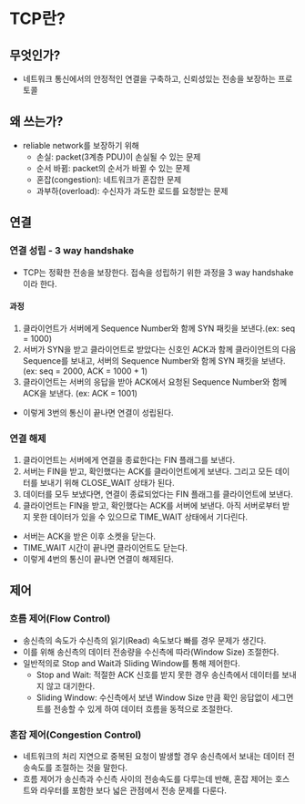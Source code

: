 # TCP란?
## 무엇인가?
- 네트워크 통신에서의 안정적인 연결을 구축하고, 신뢰성있는 전송을 보장하는 프로토콜

## 왜 쓰는가?
- reliable network를 보장하기 위해
  - 손실: packet(3계층 PDU)이 손실될 수 있는 문제
  - 순서 바뀜: packet의 순서가 바뀔 수 있는 문제
  - 혼잡(congestion): 네트워크가 혼잡한 문제
  - 과부하(overload): 수신자가 과도한 로드를 요청받는 문제
  
## 연결 
### 연결 성립 - 3 way handshake
- TCP는 정확한 전송을 보장한다. 접속을 성립하기 위한 과정을 3 way handshake이라 한다.
#### 과정
1. 클라이언트가 서버에게 Sequence Number와 함께 SYN 패킷을 보낸다.(ex: seq = 1000)
2. 서버가 SYN을 받고 클라이언트로 받았다는 신호인 ACK과 함께 클라이언트의 다음 Sequence를 보내고, 서버의 Sequence Number와 함께 SYN 패킷을 보낸다.(ex: seq = 2000, ACK = 1000 + 1)
3. 클라이언트는 서버의 응답을 받아 ACK에서 요청된 Sequence Number와 함께 ACK을 보낸다.
(ex: ACK = 1001)

- 이렇게 3번의 통신이 끝나면 연결이 성립된다.

### 연결 해제
1. 클라이언트는 서버에게 연결을 종료한다는 FIN 플래그를 보낸다.
2. 서버는 FIN을 받고, 확인했다는 ACK를 클라이언트에게 보낸다. 그리고 모든 데이터를 보내기 위해 CLOSE_WAIT 상태가 된다.
3. 데이터를 모두 보냈다면, 연결이 종료되었다는 FIN 플래그를 클라이언트에 보낸다.
4. 클라이언트는 FIN을 받고, 확인했다는 ACK를 서버에 보낸다. 아직 서버로부터 받지 못한 데이터가 있을 수 있으므로 TIME_WAIT 상태에서 기다린다.
- 서버는 ACK을 받은 이후 소켓을 닫는다.
- TIME_WAIT 시간이 끝나면 클라이언트도 닫는다.
- 이렇게 4번의 통신이 끝나면 연결이 해제된다.

## 제어
### 흐름 제어(Flow Control)
- 송신측의 속도가 수신측의 읽기(Read) 속도보다 빠를 경우 문제가 생긴다.
- 이를 위해 송신측의 데이터 전송량을 수신측에 따라(Window Size) 조절한다.
- 일반적의로 Stop and Wait과 Sliding Window를 통해 제어한다.
  - Stop and Wait: 적절한 ACK 신호를 받지 못한 경우 송신측에서 데이터를 보내지 않고 대기한다.
  - Sliding Window: 수신측에서 보낸 Window Size 만큼 확인 응답없이 세그먼트를 전송할 수 있게 하여 데이터 흐름을 동적으로 조절한다.
  
### 혼잡 제어(Congestion Control)
- 네트워크의 처리 지연으로 중복된 요청이 발생할 경우 송신측에서 보내는 데이터 전송속도를 조절하는 것을 말한다.
- 흐름 제어가 송신측과 수신측 사이의 전송속도를 다루는데 반해, 혼잡 제어는 호스트와 라우터를 포함한 보다 넓은 관점에서 전송 문제를 다룬다.